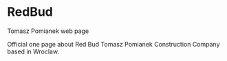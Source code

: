 # RedBud
Tomasz Pomianek web page

Official one page about Red Bud Tomasz Pomianek Construction Company based in Wroclaw.
